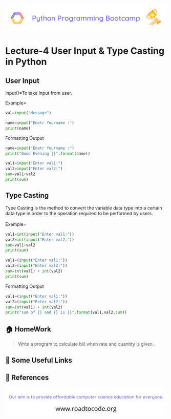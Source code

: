 <!-- HEADER -->
<p align="center">
  <img  src="./../assets/header.png" />
</p>

# Lecture-4 User Input & Type Casting in Python

## User Input

input()=To take input from user.

Example=
```python
val=input("Message")
```
```python
name=input("Enetr Yourname :")
print(name)
```
Formatting Output
```python
name=input("Enetr Yourname :")
print("Good Evening {}".format(name))
```
```python
val1=input("Enter val1:")
val2=input("Enter val2:")
sum=val1+val2
print(sum)
```

## Type Casting 
Type Casting is the method to convert the variable data type into a certain data type in order to the operation required to be performed by users.<br><br>
Example=
```python
val1=int(input("Enter val1:"))
val2=int(input("Enter val2:"))
sum=val1+val2
print(sum)
```
```python
val1=(input("Enter val1:"))
val2=(input("Enter val2:"))
sum=int(val1) + int(val2)
print(sum)
```
Formatting Output

```python
val1=(input("Enter val1:"))
val2=(input("Enter val2:"))
sum=int(val1) + int(val2)
print("sum of {} and {} is {}".format(val1,val2,sum))
```


## 🏠 HomeWork

>Write a program to calculate bill when rate and quantity is given .

## 🔗 Some Useful Links

## 📖 References

<!-- FOOTER -->
<p align="center">
  <img  src="./../assets/footer.png" />
</p>
